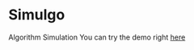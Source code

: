 # Simulgo
Algorithm Simulation
You can try the demo right [here](https://sj-kheiru.github.io/Simulgo/)
